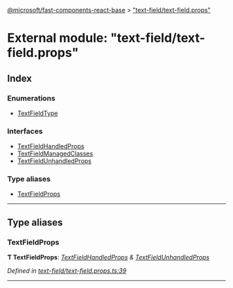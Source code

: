 [@microsoft/fast-components-react-base](../README.md) > ["text-field/text-field.props"](../modules/_text_field_text_field_props_.md)

# External module: "text-field/text-field.props"

## Index

### Enumerations

* [TextFieldType](../enums/_text_field_text_field_props_.textfieldtype.md)

### Interfaces

* [TextFieldHandledProps](../interfaces/_text_field_text_field_props_.textfieldhandledprops.md)
* [TextFieldManagedClasses](../interfaces/_text_field_text_field_props_.textfieldmanagedclasses.md)
* [TextFieldUnhandledProps](../interfaces/_text_field_text_field_props_.textfieldunhandledprops.md)

### Type aliases

* [TextFieldProps](_text_field_text_field_props_.md#textfieldprops)

---

## Type aliases

<a id="textfieldprops"></a>

###  TextFieldProps

**Ƭ TextFieldProps**: *[TextFieldHandledProps](../interfaces/_text_field_text_field_props_.textfieldhandledprops.md) & [TextFieldUnhandledProps](../interfaces/_text_field_text_field_props_.textfieldunhandledprops.md)*

*Defined in [text-field/text-field.props.ts:39](https://github.com/Microsoft/fast-dna/blob/164dd3ca/packages/fast-components-react-base/src/text-field/text-field.props.ts#L39)*

___

